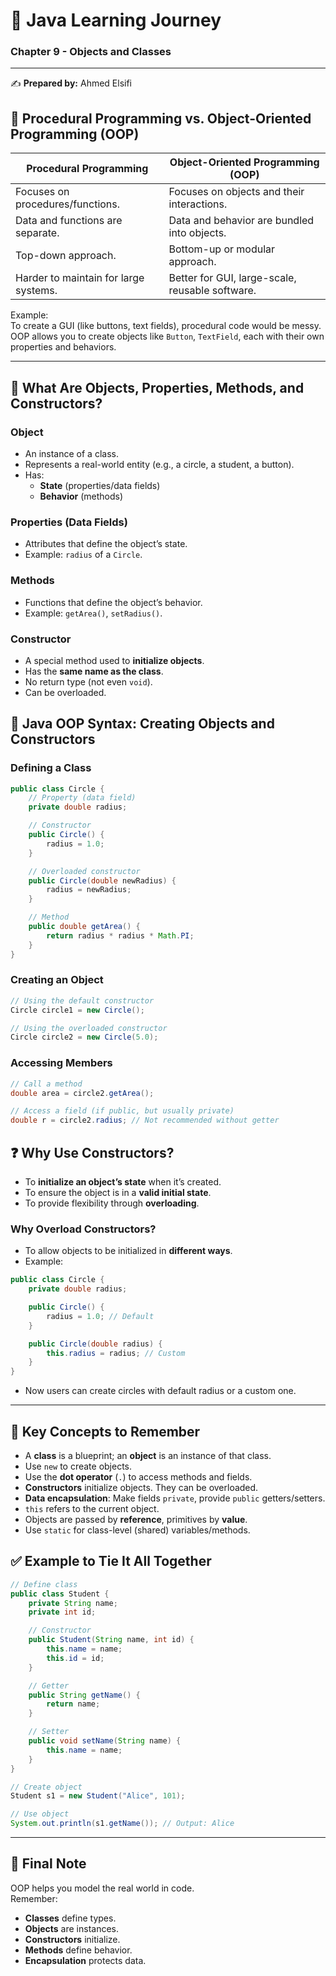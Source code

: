 # 📘 Java Learning Journey

### Chapter 9 - Objects and Classes

---

✍️ **Prepared by:** Ahmed Elsifi

<div style="page-break-after: always;"></div>

## 🧠 Procedural Programming vs. Object-Oriented Programming (OOP)

| **Procedural Programming**            | **Object-Oriented Programming (OOP)**           |
| ------------------------------------- | ----------------------------------------------- |
| Focuses on procedures/functions.      | Focuses on objects and their interactions.      |
| Data and functions are separate.      | Data and behavior are bundled into objects.     |
| Top-down approach.                    | Bottom-up or modular approach.                  |
| Harder to maintain for large systems. | Better for GUI, large-scale, reusable software. |

Example:  
To create a GUI (like buttons, text fields), procedural code would be messy. OOP allows you to create objects like `Button`, `TextField`, each with their own properties and behaviors.

---

## 🧱 What Are Objects, Properties, Methods, and Constructors?

### Object

- An instance of a class.
- Represents a real-world entity (e.g., a circle, a student, a button).
- Has:
  - **State** (properties/data fields)
  - **Behavior** (methods)

### Properties (Data Fields)

- Attributes that define the object’s state.
- Example: `radius` of a `Circle`.

### Methods

- Functions that define the object’s behavior.
- Example: `getArea()`, `setRadius()`.

### Constructor

- A special method used to **initialize objects**.
- Has the **same name as the class**.
- No return type (not even `void`).
- Can be overloaded.

<div style="page-break-after: always;"></div>

## 🧪 Java OOP Syntax: Creating Objects and Constructors

### Defining a Class

```java
public class Circle {
    // Property (data field)
    private double radius;

    // Constructor
    public Circle() {
        radius = 1.0;
    }

    // Overloaded constructor
    public Circle(double newRadius) {
        radius = newRadius;
    }

    // Method
    public double getArea() {
        return radius * radius * Math.PI;
    }
}
```

### Creating an Object

```java
// Using the default constructor
Circle circle1 = new Circle();

// Using the overloaded constructor
Circle circle2 = new Circle(5.0);
```

### Accessing Members

```java
// Call a method
double area = circle2.getArea();

// Access a field (if public, but usually private)
double r = circle2.radius; // Not recommended without getter
```

<div style="page-break-after: always;"></div>

## ❓ Why Use Constructors?

- To **initialize an object’s state** when it’s created.
- To ensure the object is in a **valid initial state**.
- To provide flexibility through **overloading**.

### Why Overload Constructors?

- To allow objects to be initialized in **different ways**.
- Example:

```java
public class Circle {
    private double radius;

    public Circle() {
        radius = 1.0; // Default
    }

    public Circle(double radius) {
        this.radius = radius; // Custom
    }
}
```

- Now users can create circles with default radius or a custom one.

---

## 🧠 Key Concepts to Remember

- A **class** is a blueprint; an **object** is an instance of that class.
- Use `new` to create objects.
- Use the **dot operator** (`.`) to access methods and fields.
- **Constructors** initialize objects. They can be overloaded.
- **Data encapsulation**: Make fields `private`, provide `public` getters/setters.
- `this` refers to the current object.
- Objects are passed by **reference**, primitives by **value**.
- Use `static` for class-level (shared) variables/methods.

<div style="page-break-after: always;"></div>

## ✅ Example to Tie It All Together

```java
// Define class
public class Student {
    private String name;
    private int id;

    // Constructor
    public Student(String name, int id) {
        this.name = name;
        this.id = id;
    }

    // Getter
    public String getName() {
        return name;
    }

    // Setter
    public void setName(String name) {
        this.name = name;
    }
}

// Create object
Student s1 = new Student("Alice", 101);

// Use object
System.out.println(s1.getName()); // Output: Alice
```

---

## 🧠 Final Note

OOP helps you model the real world in code.  
Remember:

- **Classes** define types.
- **Objects** are instances.
- **Constructors** initialize.
- **Methods** define behavior.
- **Encapsulation** protects data.
